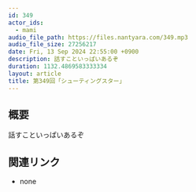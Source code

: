 ```yaml
---
id: 349
actor_ids:
  - mami
audio_file_path: https://files.nantyara.com/349.mp3
audio_file_size: 27256217
date: Fri, 13 Sep 2024 22:55:00 +0900
description: 話すこといっぱいあるぞ
duration: 1132.4869583333334
layout: article
title: 第349回「シューティングスター」
---
```

## 概要

話すこといっぱいあるぞ

## 関連リンク

* none
